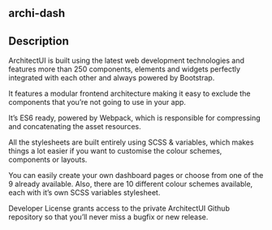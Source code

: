 ## archi-dash
## Description
ArchitectUI is built using the latest web development technologies and features more than 250 components, elements and widgets perfectly integrated with each other and always powered by Bootstrap.

It features a modular frontend architecture making it easy to exclude the components that you’re not going to use in your app.

It’s ES6 ready, powered by Webpack, which is responsible for compressing and concatenating the asset resources.

All the stylesheets are built entirely using SCSS & variables, which makes things a lot easier if you want to customise the colour schemes, components or layouts.

You can easily create your own dashboard pages or choose from one of the 9 already available. Also, there are 10 different colour schemes available, each with it’s own SCSS variables stylesheet.

Developer License grants access to the private ArchitectUI Github repository so that you’ll never miss a bugfix or new release.
